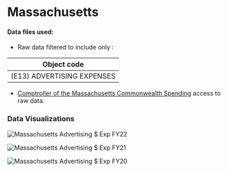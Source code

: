 # Massachusetts

#### Data files used:

- Raw data filtered to include only :


| Object code   | 
| ------------- | 
|(E13) ADVERTISING EXPENSES| 


- [Comptroller of the Massachusetts Commonwealth Spending](https://cthru.data.socrata.com/dataset/Comptroller-of-the-Commonwealth-Spending/pegc-naaa/data) access to raw data.


### Data Visualizations

![Massachusetts  Advertising $ Exp FY22](https://user-images.githubusercontent.com/94376055/174553946-df4f16dd-681e-44a9-975b-c145e755b658.png)

![Massachusetts  Advertising $ Exp FY21](https://user-images.githubusercontent.com/94376055/174553950-f72132b0-46e2-4a00-ba97-683ba9421280.png)

![Massachusetts  Advertising $ Exp FY20](https://user-images.githubusercontent.com/94376055/174553952-1a07202e-f75c-49f4-98aa-e48e132ceae8.png)
